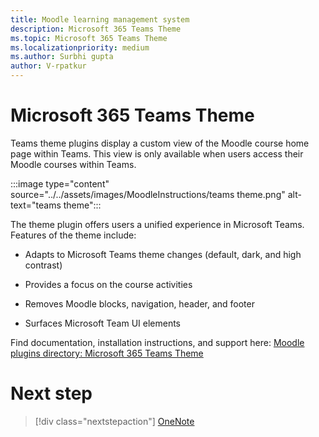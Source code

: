 ```yaml
---
title: Moodle learning management system
description: Microsoft 365 Teams Theme
ms.topic: Microsoft 365 Teams Theme
ms.localizationpriority: medium
ms.author: Surbhi gupta
author: V-rpatkur
---
```


# Microsoft 365 Teams Theme

Teams theme plugins display a custom view of the Moodle course home page within Teams. This view is only available when users access their Moodle courses within Teams.

:::image type="content" source="../../assets/images/MoodleInstructions/teams theme.png" alt-text="teams theme":::

The theme plugin offers users a unified experience in Microsoft Teams. Features of the theme include:

* Adapts to Microsoft Teams theme changes (default, dark, and high contrast)

* Provides a focus on the course activities

* Removes Moodle blocks, navigation, header, and footer

* Surfaces Microsoft Team UI elements 

Find documentation, installation instructions, and support here:
[Moodle plugins directory: Microsoft 365 Teams Theme](https://moodle.org/plugins/theme_boost_o365teams)

# Next step

> [!div class="nextstepaction"]
> [OneNote](/teamblog)
